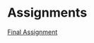 # Assignments
[Final Assignment](https://github.com/Athulya1101/Assignments/blob/master/Final%20Assignment_Athulya%20Thattuparambil%20Anilkumar.ipynb)

